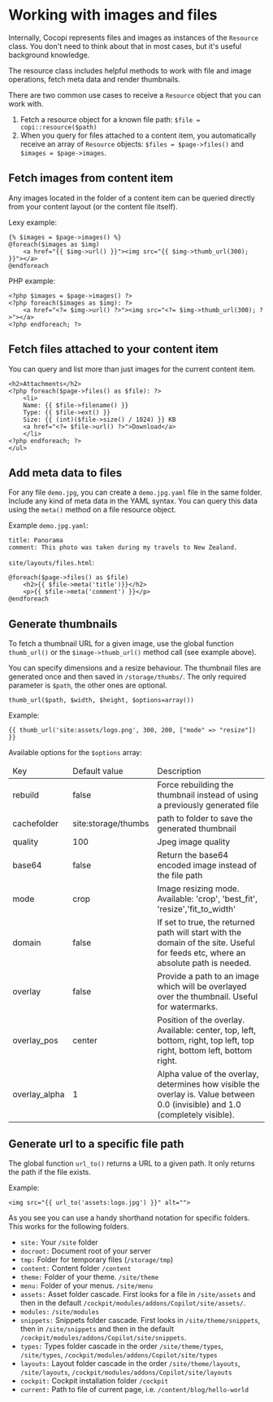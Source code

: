 Working with images and files
===

Internally, Cocopi represents files and images as instances of the `Resource` class. You don't need to think about that in most cases, but it's useful background knowledge.

The resource class includes helpful methods to work with file and image operations, fetch meta data and render thumbnails.

There are two common use cases to receive a `Resource` object that you can work with.

1. Fetch a resource object for a known file path: `$file = copi::resource($path)`
2. When you query for files attached to a content item, you automatically receive an array of `Resource` objects: `$files = $page->files()` and `$images = $page->images`.

## Fetch images from content item

Any images located in the folder of a content item can be queried directly from your content layout (or the content file itself).

Lexy example:

```
{% $images = $page->images() %}
@foreach($images as $img)
    <a href="{{ $img->url() }}"><img src="{{ $img->thumb_url(300); }}"></a>
@endforeach
```

PHP example:

```
<?php $images = $page->images() ?>
<?php foreach($images as $img): ?>
    <a href="<?= $img->url() ?>"><img src="<?= $img->thumb_url(300); ?>"></a>
<?php endforeach; ?>
```

## Fetch files attached to your content item

You can query and list more than just images for the current content item.

```
<h2>Attachments</h2>
<?php foreach($page->files() as $file): ?>
    <li>
    Name: {{ $file->filename() }}
    Type: {{ $file->ext() }}
    Size: {{ (int)($file->size() / 1024) }} KB
    <a href="<?= $file->url() ?>">Download</a>
    </li>
<?php endforeach; ?>
</ul>
```

## Add meta data to files

For any file `demo.jpg`, you can create a `demo.jpg.yaml` file in the same folder. Include any kind of meta data in the YAML syntax. You can query this data using the `meta()` method on a file resource object.

Example  `demo.jpg.yaml`:

```
title: Panorama
comment: This photo was taken during my travels to New Zealand.
```

`site/layouts/files.html`:

```
@foreach($page->files() as $file)
    <h2>{{ $file->meta('title')}}</h2>
    <p>{{ $file->meta('comment') }}</p>
@endforeach
```

## Generate thumbnails

To fetch a thumbnail URL for a given image, use the global function `thumb_url()` or the `$image->thumb_url()` method call (see example above).

You can specify dimensions and a resize behaviour. The thumbnail files are generated once and then saved in `/storage/thumbs/`. The only required parameter is `$path`, the other ones are optional.

```
thumb_url($path, $width, $height, $options=array())
```

Example:

```
{{ thumb_url('site:assets/logo.png', 300, 200, ["mode" => "resize"]) }}
```

Available options for the `$options` array:

<table class="uk-table">
<thead>
    <tr>
        <td>Key</td>
        <td>Default value</td>
        <td>Description</td>
    </tr>
</thead>
<tbody>
    <tr>
        <td>rebuild</td>
        <td>false</td>
        <td>Force rebuilding the thumbnail instead of using a previously generated file</td>
    </tr>
    <tr>
        <td>cachefolder</td>
        <td>site:storage/thumbs</td>
        <td>path to folder to save the generated thumbnail</td>
    </tr>
    <tr>
        <td>quality</td>
        <td>100</td>
        <td>Jpeg image quality</td>
    </tr>
    <tr>
        <td>base64</td>
        <td>false</td>
        <td>Return the base64 encoded image instead of the file path</td>
    </tr>
    <tr>
        <td>mode</td>
        <td>crop</td>
        <td>Image resizing mode. Available: 'crop', 'best_fit', 'resize','fit_to_width'</td>
    </tr>
    <tr>
        <td>domain</td>
        <td>false</td>
        <td>If set to true, the returned path will start with the domain of the site. Useful for feeds etc, where an absolute path is needed.</td>
    </tr>
    <tr>
        <td>overlay</td>
        <td>false</td>
        <td>Provide a path to an image which will be overlayed over the thumbnail. Useful for watermarks.</td>
    </tr>
    <tr>
        <td>overlay_pos</td>
        <td>center</td>
        <td>Position of the overlay. Available: center, top, left, bottom, right, top left, top right, bottom left, bottom right.</td>
    </tr>
    <tr>
        <td>overlay_alpha</td>
        <td>1</td>
        <td>Alpha value of the overlay, determines how visible the overlay is. Value between 0.0 (invisible) and 1.0 (completely visible).</td>
    </tr>
</tbody>
</table>


## Generate url to a specific file path

The global function `url_to()` returns a URL to a given path. It only returns the path if the file exists.


Example:

```
<img src="{{ url_to('assets:logo.jpg') }}" alt="">
```

As you see you can use a handy shorthand notation for specific folders.
This works for the following folders.

- `site:` Your `/site` folder
- `docroot:` Document root of your server
- `tmp:` Folder for temporary files (`/storage/tmp`)
- `content:` Content folder `/content`
- `theme:` Folder of your theme. `/site/theme`
- `menu:` Folder of your menus. `/site/menu`
- `assets:` Asset folder cascade. First looks for a file in `/site/assets` and then in the default `/cockpit/modules/addons/Copilot/site/assets/`.
- `modules:` `/site/modules`
- `snippets:` Snippets folder cascade. First looks in `/site/theme/snippets`, then in `/site/snippets` and then in the default `/cockpit/modules/addons/Copilot/site/snippets`.
- `types:` Types folder cascade in the order `/site/theme/types`, `/site/types`, `/cockpit/modules/addons/Copilot/site/types`
- `layouts:` Layout folder cascade in the order `/site/theme/layouts`, `/site/layouts`, `/cockpit/modules/addons/Copilot/site/layouts`
- `cockpit:` Cockpit installation folder `/cockpit`
- `current:` Path to file of current page, i.e. `/content/blog/hello-world`
